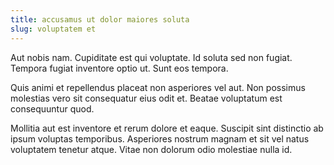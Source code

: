 ```yaml
---
title: accusamus ut dolor maiores soluta
slug: voluptatem et
---
```


Aut nobis nam. Cupiditate est qui voluptate. Id soluta sed non fugiat. Tempora fugiat inventore optio ut. Sunt eos tempora.

Quis animi et repellendus placeat non asperiores vel aut. Non possimus molestias vero sit consequatur eius odit et. Beatae voluptatum est consequuntur quod.

Mollitia aut est inventore et rerum dolore et eaque. Suscipit sint distinctio ab ipsum voluptas temporibus. Asperiores nostrum magnam et sit vel natus voluptatem tenetur atque. Vitae non dolorum odio molestiae nulla id.
